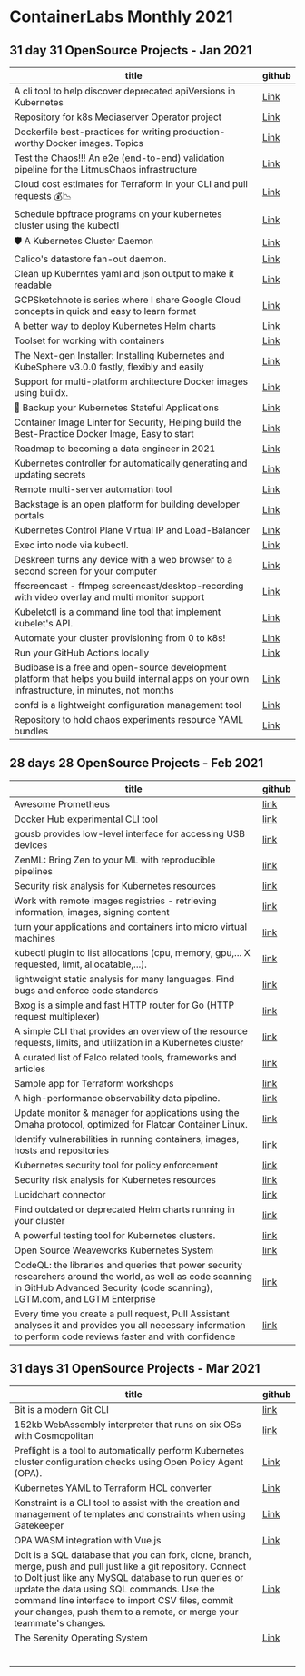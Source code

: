 # ContainerLabs Monthly 2021 

## 31 day 31 OpenSource Projects - Jan 2021 



| title                                                                                            	| github                                                  	|
|--------------------------------------------------------------------------------------------------	|---------------------------------------------------------	|
| A cli tool to help discover deprecated apiVersions in Kubernetes                                 	| [Link](https://github.com/FairwindsOps/pluto)                   	|
| Repository for k8s Mediaserver Operator project                                                  	| [Link](https://github.com/kubealex/k8s-mediaserver-operator)    	|
| Dockerfile best-practices for writing production-worthy Docker images. Topics                    	| [Link](https://github.com/hexops/dockerfile)                   	|
| Test the Chaos!!! An e2e (end-to-end) validation pipeline for the LitmusChaos infrastructure     	|[Link](https://github.com/litmuschaos/litmus-e2e)              	|
| Cloud cost estimates for Terraform in your CLI and pull requests  💰📉                             	| [Link](https://github.com/infracost/infracost)                  	|
| Schedule bpftrace programs on your kubernetes cluster using the kubectl                          	| [Link](https://github.com/iovisor/kubectl-trace)               	|
| 🛡️  A Kubernetes Cluster Daemon                                                                   	| [Link](https://github.com/appscode/kubed)                   	|
| Calico's datastore fan-out daemon.                                                               	| [Link](https://github.com/projectcalico/typha)                  	|
| Clean up Kuberntes yaml and json output to make it readable                                      	| [Link](https://github.com/itaysk/kubectl-neat)                  	|
| GCPSketchnote is series where I share Google Cloud concepts in quick and easy to learn format    	| [Link](https://github.com/priyankavergadia/GCPSketchnote)       	|
| A better way to deploy Kubernetes Helm charts                                                    	| [Link](https://github.com/replicatedhq/ship)                   	|
| Toolset for working with containers                                                              	| [Link](https://github.com/krane/krane)                          	|
| The Next-gen Installer: Installing Kubernetes and KubeSphere v3.0.0 fastly, flexibly and easily  	| [Link](https://github.com/kubesphere/kubekey)                   	|
| Support for multi-platform architecture Docker images using buildx.                              	| [Link](https://github.com/raspbernetes/multi-arch-images)       	|
| 🛅  Backup your Kubernetes Stateful Applications                                                  	| [Link](https://github.com/stashed/stash)                       	|
| Container Image Linter for Security, Helping build the Best-Practice Docker Image, Easy to start 	| [Link](https://github.com/goodwithtech/dockle)                  	|
| Roadmap to becoming a data engineer in 2021                                                      	| [Link](https://github.com/datastacktv/data-engineer-roadmap)    	|
| Kubernetes controller for automatically generating and updating secrets                          	| [Link](https://github.com/mittwald/kubernetes-secret-generator) 	|
| Remote multi-server automation tool                                                              	| [Link](https://github.com/capistrano/capistrano)                	|
| Backstage is an open platform for building developer portals                                      | [Link](https://github.com/backstage/backstage)                     |
| Kubernetes Control Plane Virtual IP and Load-Balancer                                             | [Link](https://github.com/plunder-app/kube-vip)                   |
| Exec into node via kubectl.                                                                      | [Link](https://github.com/kvaps/kubectl-node-shell )             |
| Deskreen turns any device with a web browser to a second screen for your computer                 | [Link](https://github.com/pavlobu/deskreen)  |
| ffscreencast - ffmpeg screencast/desktop-recording with video overlay and multi monitor support   | [Link](https://github.com/cytopia/ffscreencast )  |
| Kubeletctl is a command line tool that implement kubelet's API.                                   | [Link]( https://github.com/cyberark/kubeletctl)  |
| Automate your cluster provisioning from 0 to k8s!                                                 | [Link](https://github.com/kubealex/libvirt-k8s-provisioner)  | 
|  Run your GitHub Actions locally                                                                  | [Link](https://github.com/nektos/act)|
| Budibase is a free and open-source development platform that helps you build internal apps on your own infrastructure, in minutes, not months | [Link](https://github.com/Budibase/budibase)| 
| confd is a lightweight configuration management tool  | [Link](https://github.com/kelseyhightower/confd ) |
| Repository to hold chaos experiments resource YAML bundles   | [Link](https://github.com/litmuschaos/chaos-charts)|




## 28 days 28 OpenSource Projects - Feb 2021 


| title                                                                                          | github                                                     |
|------------------------------------------------------------------------------------------------|------------------------------------------------------------|
|  Awesome Prometheus                                                                            | [link](https://github.com/roaldnefs/awesome-prometheus)    |
| Docker Hub experimental CLI tool                                                               | [link](https://github.com/docker/hub-tool)                 |
| gousb provides low-level interface for accessing USB devices                                   | [link](https://github.com/google/gousb)                    |
| ZenML: Bring Zen to your ML with reproducible pipelines                                        | [link](https://github.com/maiot-io/zenml)                  |
|   Security risk analysis for Kubernetes resources                                              | [link](https://github.com/controlplaneio/kubesec)          |
| Work with remote images registries - retrieving information, images, signing content           | [link](https://github.com/containers/skopeo)               |
| turn your applications and containers into micro virtual machines                              | [link](https://github.com/vorteil/vorteil)                 |
| kubectl plugin to list allocations (cpu, memory, gpu,... X requested, limit, allocatable,...). | [link](https://github.com/davidB/kubectl-view-allocations) |
| lightweight static analysis for many languages. Find bugs and enforce code standards           | [link](https://github.com/returntocorp/semgrep)            |
| Bxog is a simple and fast HTTP router for Go (HTTP request multiplexer)                        |  [link](https://github.com/claygod/Bxog)                   |                                                                                                                      | Detect compliance and security violations across Infrastructure as Code to mitigate risk before provisioning cloud native infrastructure.| [link](https://github.com/accurics/terrascan)                    |
| A simple CLI that provides an overview of the resource requests, limits, and utilization in a Kubernetes cluster           | [link](https://github.com/ahmetb/kubectx)                                                                                                 |
|  A curated list of Falco related tools, frameworks and articles                   | [link](https://github.com/developer-guy/awesome-falco )  |                                                |
| Sample app for Terraform workshops                                                                  | [link](https://github.com/hashicorp/hashicat-azure)                                                   | Autogenerate RBAC policies based on Kubernetes audit logs.      | [link](https://github.com/liggitt/audit2rbac)
| A high-performance observability data pipeline.                 | [link](https://github.com/timberio/vector)                                                |
|  Update monitor & manager for applications using the Omaha protocol, optimized for Flatcar Container Linux.                                                             | [link](https://github.com/kinvolk/nebraska)                                                     |
|  Identify vulnerabilities in running containers, images, hosts and repositories                                                                                               | [link]( https://github.com/deepfence/ThreatMapper)                                                     |
|   Kubernetes security tool for policy enforcement                                           | [link]( https://github.com/cruise-automation/k-rail )    |                                                 | Develop Kubernetes apps iteratively with Docker-Compose. | [Link](https://github.com/appvia/kev )
|     Security risk analysis for Kubernetes resources                                                                                      | [link]( https://github.com/controlplaneio/kubectl-kubesec )                                                     |
|   Lucidchart connector                                                                                              | [link](https://github.com/marketplace/lucidchart-connector)                                                    |
|   Find outdated or deprecated Helm charts running in your cluster                                                                                             | [link](https://github.com/FairwindsOps/nova)                                                    |
|  A powerful testing tool for Kubernetes clusters.                                                            | [link]( https://github.com/powerfulseal/powerfulseal)                                                     |
|   Open Source Weaveworks Kubernetes System                                                     | [link](https://github.com/weaveworks/wksctl)                                                    |
|    CodeQL: the libraries and queries that power security researchers around the world, as well as code scanning in GitHub Advanced Security (code scanning), LGTM.com, and LGTM Enterprise                                                                                            | [link]( https://github.com/github/codeql)                                                     | Every time you create a pull request, Pull Assistant analyses it and provides you all necessary information to perform code reviews faster and with confidence 
|  Every time you create a pull request, Pull Assistant analyses it and provides you all necessary information to perform code reviews faster and with confidence                                                                                               | [link](https://github.com/marketplace/pull-assistant)                                                   |



## 31 days 31 OpenSource Projects - Mar 2021 


| title                                                                                                                                                                                                                                                                                                                                           | github                                            |
|-------------------------------------------------------------------------------------------------------------------------------------------------------------------------------------------------------------------------------------------------------------------------------------------------------------------------------------------------|---------------------------------------------------|
|    Bit is a modern Git CLI                                                                                                                                                                                                                                                                                                                      | [link](https://github.com/chriswalz/bit)          |
|  152kb WebAssembly interpreter that runs on six OSs with Cosmopolitan                                                                                                                                                                                                                                                                           | [link](https://github.com/wasm3/wasm3)            |
| Preflight is a tool to automatically perform Kubernetes cluster configuration checks using Open Policy Agent (OPA).                                                                                                                                                                                                                             | [Link](https://github.com/jetstack/preflight)     |
| Kubernetes YAML to Terraform HCL converter                                                                                                                                                                                                                                                                                                      | [Link](https://github.com/sl1pm4t/k2tf)           |
|  Konstraint is a CLI tool to assist with the creation and management of templates and constraints when using Gatekeeper                                                                                                                                                                                                                         | [Link](https://github.com/plexsystems/konstraint) |
|  OPA WASM integration with Vue.js                                                                                                                                                                                                                                                                                                               | [Link](https://github.com/kenfdev/vue-opa-wasm)   |
| Dolt is a SQL database that you can fork, clone, branch, merge, push and pull just like a git repository. Connect to Dolt just like any MySQL database to run queries or update the data using SQL commands. Use the command line interface to import CSV files, commit your changes, push them to a remote, or merge your teammate's changes.  | [Link](https://github.com/dolthub/dolt)           |
|  The Serenity Operating System                                                                                                                                                                                                                                                                                                                  | [Link](https://github.com/SerenityOS/serenity)    |
|                                                                                                                                                                                                                                                                                                                                                 |                                                   |
|                                                                                                                                                                                                                                                                                                                                                 |                                                   |
|                                                                                                                                                                                                                                                                                                                                                 |                                                   |
|                                                                                                                                                                                                                                                                                                                                                 |                                                   |
|                                                                                                                                                                                                                                                                                                                                                 |                                                   |
|                                                                                                                                                                                                                                                                                                                                                 |                                                   |






